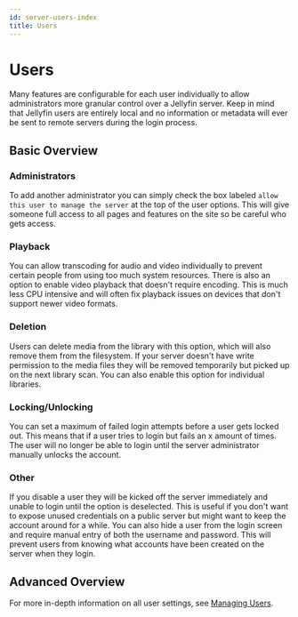 ```yaml
---
id: server-users-index
title: Users
---
```


# Users

Many features are configurable for each user individually to allow administrators more granular control over a Jellyfin server. Keep in mind that Jellyfin users are entirely local and no information or metadata will ever be sent to remote servers during the login process.

## Basic Overview

### Administrators

To add another administrator you can simply check the box labeled `allow this user to manage the server` at the top of the user options. This will give someone full access to all pages and features on the site so be careful who gets access.

### Playback

You can allow transcoding for audio and video individually to prevent certain people from using too much system resources. There is also an option to enable video playback that doesn't require encoding. This is much less CPU intensive and will often fix playback issues on devices that don't support newer video formats.

### Deletion

Users can delete media from the library with this option, which will also remove them from the filesystem. If your server doesn't have write permission to the media files they will be removed temporarily but picked up on the next library scan. You can also enable this option for individual libraries.

### Locking/Unlocking

You can set a maximum of failed login attempts before a user gets locked out. This means that if a user tries to login but fails an x amount of times. The user will no longer be able to login until the server administrator manually unlocks the account.

### Other

If you disable a user they will be kicked off the server immediately and unable to login until the option is deselected. This is useful if you don't want to expose unused credentials on a public server but might want to keep the account around for a while. You can also hide a user from the login screen and require manual entry of both the username and password. This will prevent users from knowing what accounts have been created on the server when they login.

## Advanced Overview

For more in-depth information on all user settings, see [Managing Users](xref:server-users-managing).
